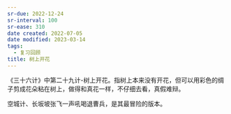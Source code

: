 ```yaml
---
sr-due: 2022-12-24
sr-interval: 100
sr-ease: 310
date created: 2022-07-05
date modified: 2023-03-14
tags:
  - 复习回顾
title: 树上开花
---
```


《三十六计》中第二十九计-树上开花。指树上本来没有开花，但可以用彩色的绸子剪成花朵粘在树上，做得和真花一样，不仔细去看，真假难辩。

空城计、长坂坡张飞一声吼喝退曹兵，是其最冒险的版本。
